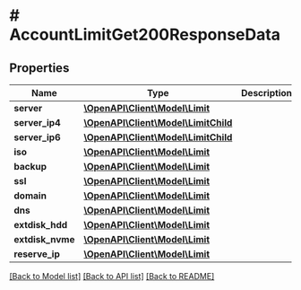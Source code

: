# # AccountLimitGet200ResponseData

## Properties

Name | Type | Description | Notes
------------ | ------------- | ------------- | -------------
**server** | [**\OpenAPI\Client\Model\Limit**](Limit.md) |  | [optional]
**server_ip4** | [**\OpenAPI\Client\Model\LimitChild**](LimitChild.md) |  | [optional]
**server_ip6** | [**\OpenAPI\Client\Model\LimitChild**](LimitChild.md) |  | [optional]
**iso** | [**\OpenAPI\Client\Model\Limit**](Limit.md) |  | [optional]
**backup** | [**\OpenAPI\Client\Model\Limit**](Limit.md) |  | [optional]
**ssl** | [**\OpenAPI\Client\Model\Limit**](Limit.md) |  | [optional]
**domain** | [**\OpenAPI\Client\Model\Limit**](Limit.md) |  | [optional]
**dns** | [**\OpenAPI\Client\Model\Limit**](Limit.md) |  | [optional]
**extdisk_hdd** | [**\OpenAPI\Client\Model\Limit**](Limit.md) |  | [optional]
**extdisk_nvme** | [**\OpenAPI\Client\Model\Limit**](Limit.md) |  | [optional]
**reserve_ip** | [**\OpenAPI\Client\Model\Limit**](Limit.md) |  | [optional]

[[Back to Model list]](../../README.md#models) [[Back to API list]](../../README.md#endpoints) [[Back to README]](../../README.md)
